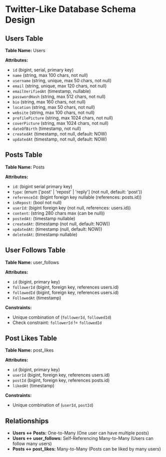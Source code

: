 # Twitter-Like Database Schema Design

## Users Table

**Table Name:** Users

**Attributes:**

- `id` (bigint, serial, primary key)
- `name` (string, max 100 chars, not null)
- `username` (string, unique, max 50 chars, not null)
- `email` (string, unique, max 120 chars, not null)
- `emailVerifiedAt` (timestamp, nullable)
- `passwordHash` (string, max 512 chars, not null)
- `bio` (string, max 160 chars, not null)
- `location` (string, max 50 chars, not null)
- `website` (string, max 100 chars, not null)
- `profilePicture` (string, max 1024 chars, not null)
- `coverPicture` (string, max 1024 chars, not null)
- `dateOfBirth` (timestamp, not null)
- `createdAt` (timestamp, not null, default: NOW)
- `updatedAt` (timestamp, not null, default: NOW)

## Posts Table

**Table Name:** Posts

**Attributes:**

- `id`: (bigint serial primary key)
- `type`: (enum ['post' | 'repost' | 'reply'] (not null, default: 'post'))
- `referenceId`: (bigint foreign key nullable (references: posts.id))
- `isRepost`: (bool not null)
- `userId`: (bigint foreign key (not null, references: users.id))
- `content`: (string 280 chars max (can be null))
- `postedAt`: (timestamp nullable)
- `createdAt`: (timestamp (not null, default: NOW))
- `updatedAt`: (timestamp (null, default: NOW))
- `deletedAt`: (timestamp nullable)

## User Follows Table

**Table Name:** user_follows

**Attributes:**

- `id` (bigint, primary key)
- `followerId` (bigint, foreign key, references users.id)
- `followedId` (bigint, foreign key, references users.id)
- `FollowedAt` (timestamp)

**Constraints:**

- Unique combination of (`followerId`, `followedId`)
- Check constraint: `followerId` != `followedId`

## Post Likes Table

**Table Name:** post_likes

**Attributes:**

- `id` (bigint, primary key)
- `userId` (bigint, foreign key, references users.id)
- `postId` (bigint, foreign key, references posts.id)
- `likedAt` (timestamp)

**Constraints:**

- Unique combination of (`userId`, `postId`)

## Relationships

- **Users <-> Posts:** One-to-Many (One user can have multiple posts)
- **Users <-> user_follows:** Self-Referencing Many-to-Many (Users can follow many users)
- **Posts <-> post_likes:** Many-to-Many (Posts can be liked by many users)
